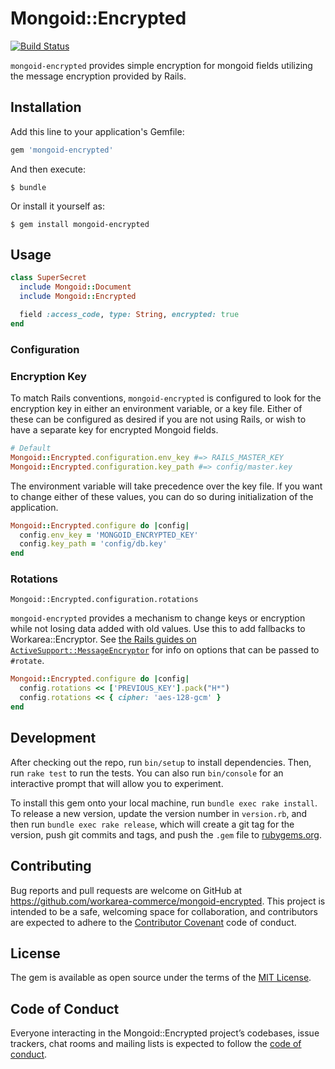 # Mongoid::Encrypted

[![Build Status](https://travis-ci.com/workarea-commerce/mongoid-encrypted.svg?branch=master)](https://travis-ci.com/workarea-commerce/mongoid-encrypted)

`mongoid-encrypted` provides simple encryption for mongoid fields utilizing the message encryption provided by Rails.

## Installation

Add this line to your application's Gemfile:

```ruby
gem 'mongoid-encrypted'
```

And then execute:

    $ bundle

Or install it yourself as:

    $ gem install mongoid-encrypted

## Usage

```ruby
class SuperSecret
  include Mongoid::Document
  include Mongoid::Encrypted

  field :access_code, type: String, encrypted: true
end
```

### Configuration

### Encryption Key

To match Rails conventions, `mongoid-encrypted` is configured to look for the encryption key in either an environment variable, or a key file. Either of these can be configured as desired if you are not using Rails, or wish to have a separate key for encrypted Mongoid fields.

```ruby
# Default
Mongoid::Encrypted.configuration.env_key #=> RAILS_MASTER_KEY
Mongoid::Encrypted.configuration.key_path #=> config/master.key
```

The environment variable will take precedence over the key file. If you want to change either of these values, you can do so during initialization of the application.

```ruby
Mongoid::Encrypted.configure do |config|
  config.env_key = 'MONGOID_ENCRYPTED_KEY'
  config.key_path = 'config/db.key'
end
```

### Rotations

`Mongoid::Encrypted.configuration.rotations`

`mongoid-encrypted` provides a mechanism to change keys or encryption while not losing data added with old values. Use this to add fallbacks to Workarea::Encryptor. See [the Rails guides on `ActiveSupport::MessageEncryptor`](https://edgeapi.rubyonrails.org/classes/ActiveSupport/MessageEncryptor.html) for info on options that can be passed to `#rotate`.

```ruby
Mongoid::Encrypted.configure do |config|
  config.rotations << ['PREVIOUS_KEY'].pack("H*")
  config.rotations << { cipher: 'aes-128-gcm' }
end  
```

## Development

After checking out the repo, run `bin/setup` to install dependencies. Then, run `rake test` to run the tests. You can also run `bin/console` for an interactive prompt that will allow you to experiment.

To install this gem onto your local machine, run `bundle exec rake install`. To release a new version, update the version number in `version.rb`, and then run `bundle exec rake release`, which will create a git tag for the version, push git commits and tags, and push the `.gem` file to [rubygems.org](https://rubygems.org).

## Contributing

Bug reports and pull requests are welcome on GitHub at https://github.com/workarea-commerce/mongoid-encrypted. This project is intended to be a safe, welcoming space for collaboration, and contributors are expected to adhere to the [Contributor Covenant](http://contributor-covenant.org) code of conduct.

## License

The gem is available as open source under the terms of the [MIT License](https://opensource.org/licenses/MIT).

## Code of Conduct

Everyone interacting in the Mongoid::Encrypted project’s codebases, issue trackers, chat rooms and mailing lists is expected to follow the [code of conduct](https://github.com/[USERNAME]/mongoid-encrypted/blob/master/CODE_OF_CONDUCT.md).

